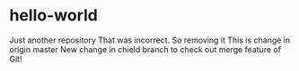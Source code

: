 # hello-world
Just another repository
That was incorrect. So removing it
This is change in origin master
New change in chield branch to check out merge feature of Git!

